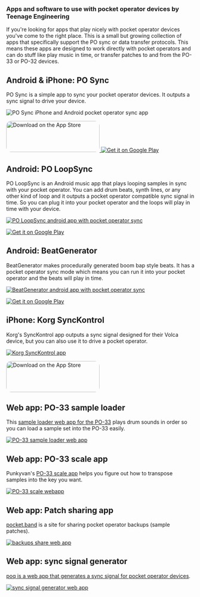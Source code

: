 ### Apps and software to use with pocket operator devices by Teenage Engineering

If you're looking for apps that play nicely with pocket operator devices you've come to the right place. This is a small but growing collection of apps that specifically support the PO sync or data transfer protocols. This means these apps are designed to work directly with pocket operators and can do stuff like play music in time, or transfer patches to and from the PO-33 or PO-32 devices.

## Android & iPhone: PO Sync

PO Sync is a simple app to sync your pocket operator devices. It outputs a sync signal to drive your device.

![PO Sync iPhone and Android pocket operator sync app](img/content/po-sync.png)

<a href="https://apps.apple.com/us/app/po-sync/id1664995967?itsct=apps_box_badge&itscg=30200&ct=pocketoperations">
  <img src="img/content/app-link-apple.svg" alt="Download on the App Store" style="border-radius: 13px; width: 250px; height: 83px;" class="button">
</a>

<a href='https://play.google.com/store/apps/details?id=cx.mccormick.pocketsync&utm_source=pocketoperations'>
  <img alt='Get it on Google Play' src='https://play.google.com/intl/en_us/badges/static/images/badges/en_badge_web_generic.png' class="button"/>
</a>

## Android: PO LoopSync

PO LoopSync is an Android music app that plays looping samples in sync with your pocket operator. You can add drum beats, synth lines, or any other kind of loop and it outputs a pocket operator compatible sync signal in time. So you can plug it into your pocket operator and the loops will play in time with your device.

[![PO LoopSync android app with pocket operator sync](img/content/po-loopsync.png)](https://play.google.com/store/apps/details?id=cx.mccormick.poloopsync&utm_source=pocketoperations)

<a href='https://play.google.com/store/apps/details?id=cx.mccormick.poloopsync&utm_source=pocketoperations'>
  <img alt='Get it on Google Play' src='https://play.google.com/intl/en_us/badges/static/images/badges/en_badge_web_generic.png' class="button"/>
</a>

## Android: BeatGenerator

BeatGenerator makes procedurally generated boom bap style beats. It has a pocket operator sync mode which means you can run it into your pocket operator and the beats will play in time.

[![BeatGenerator android app with pocket operator sync](img/content/beat-generator-app-screenshot.png)](https://play.google.com/store/apps/details?id=cx.mccormick.canofbeats&utm_source=pocketoperations)

<a href='https://play.google.com/store/apps/details?id=cx.mccormick.canofbeats&utm_source=pocketoperations'>
  <img alt='Get it on Google Play' src='https://play.google.com/intl/en_us/badges/static/images/badges/en_badge_web_generic.png' class="button"/>
</a>

## iPhone: Korg SyncKontrol

Korg's SyncKontrol app outputs a sync signal designed for their Volca device, but you can also use it to drive a pocket operator.

[![Korg SyncKontrol app](img/content/korg-synckontrol.png)](https://apps.apple.com/us/app/korg-synckontrol-for-monotribe/id438617344)

<a href="https://apps.apple.com/us/app/korg-synckontrol-for-monotribe/id438617344">
  <img src="img/content/app-link-apple.svg" alt="Download on the App Store" style="border-radius: 13px; width: 250px; height: 83px;" class="button">
</a>

## Web app: PO-33 sample loader

This [sample loader web app for the PO-33](https://rileyjshaw.com/po-33/) plays drum sounds in order so you can load a sample set into the PO-33 easily.

[![PO-33 sample loader web app](img/content/po-33-sample-loader-webapp.png)](https://rileyjshaw.com/po-33/)

## Web app: PO-33 scale app

Punkyvan's [PO-33 scale app](https://punkyv4n.me/po-33-scale-app/) helps you figure out how to transpose samples into the key you want.

[![PO-33 scale webapp](img/content/po-33-scale-webapp.png)](https://punkyv4n.me/po-33-scale-app/)

## Web app: Patch sharing app

[pocket.band](https://pocket.band/) is a site for sharing pocket operator backups (sample patches).

[![backups share web app](img/content/po-33-backups-share-webapp.png)](https://pocket.band/)

## Web app: sync signal generator

[poq is a web app that generates a sync signal for pocket operator devices](https://dopeloop.ai/poq).

[![sync signal generator web app](img/content/poq-sync-signal-webapp.png)](https://dopeloop.ai/poq)
